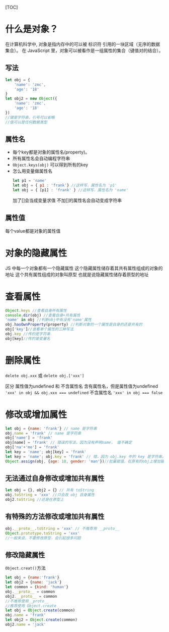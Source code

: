 [TOC]
# 什么是对象？
在计算机科学中, 对象是指内存中的可以被 标识符 引用的一块区域（无序的数据集合）。
在 JavaScript 里，对象可以被看作是一组属性的集合（键值对的结合）。
## 写法
```JavaScript
let obj = {
    'name': 'zmc',
    'age': '18'
}
let obj2 = new Object({
    'name': 'zmc',
    'age': '18'
})
//键是字符串，引号可以省略
//值可以是任何数据类型
```
## 属性名
* 每个key都是对象的属性名(property)。
* 所有属性名会自动编程字符串
* `Object.keys(obj)` 可以得到所有的key
* 怎么用变量做属性名
    ```JavaScript
    let p1 = 'name'
    let obj = { p1 : 'frank'} //这样写，属性名为 'p1'
    let obj = { [p1] : 'frank' } //这样写，属性名为 'name'
    ```
    加了[]会当成变量求值
    不加[]的属性名会自动变成字符串
## 属性值
每个value都是对象的属性值
# 对象的隐藏属性
JS 中每一个对象都有一个隐藏属性
这个隐藏属性储存着其共有属性组成的对象的地址
这个共有属性组成的对象叫原型
也就是说隐藏属性储存着原型的地址

# 查看属性
```JavaScript
Object.keys //查看自身所有属性
console.dir(obj) //查看自身+共有属性
'name' in obj //判断obj中有没有'name'属性
obj.hasOwnProperty(property) //判断对象的一个属性是自身的还是共有的
obj['key']//查看单个属性的三种写法
obj.key //传的是字符串
obj[key]//传的是变量名
```

# 删除属性
`delete obj.xxx` 或 `delete obj.['xxx']`

区分 属性值为undefined 和 不含属性名
含有属性名，但是属性值为undefined 
`'xxx' in obj && obj.xxx === undefined`
不含属性名 
`'xxx' in obj === false`

# 修改或增加属性
```JavaScript
let obj = {name: 'frank'} // name 是字符串
obj.name = 'frank' // name 是字符串
obj['name'] = 'frank' 
obj[name] = 'frank' // 错误的写法，因为没有声明name， 值不确定
obj['na'+'me'] = 'frank'
let key = 'name'; obj[key] = 'frank'
let key = 'name'; obj.key = 'frank' // 错，因为 obj.key 中的 key 是字符串。 obj.key 等价于 obj['key']
Object.assign(obj, {age: 18, gender: 'man'})//批量赋值，在原有的obj上增加键值对
```

## 无法通过自身修改或增加共有属性
```JavaScript
let obj = {}, obj2 = {} // 共有 toString
obj.toString = 'xxx' //只会改 obj 自身属性
obj2.toString //还是在原型上
```

## 有特殊的方法修改或增加共有属性
```JavaScript
obj.__proto__.toString = 'xxx' // 不推荐用 __proto__
Object.prototype.toString = 'xxx' 
//一般来说，不要修改原型，会引起很多问题
```

## 修改隐藏属性
`Object.creat()`方法
```JavaScript
let obj = {name:'frank'}
let obj2 = {name: 'jack'}
let common = {kind: 'human'}
obj.__proto__ = common
obj2.__proto__ = common
//不推荐使用__proto__
//推荐使用 Object.create
let obj = Object.create(common)
obj.name = 'frank'
let obj2 = Object.create(common)
obj2.name = 'jack'
```

